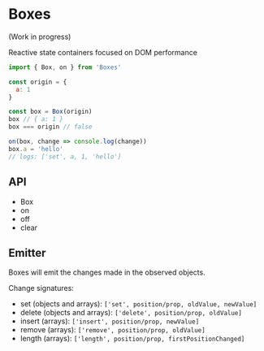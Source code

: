 Boxes
=====

(Work in progress)

Reactive state containers focused on DOM performance

```js
import { Box, on } from 'Boxes'

const origin = {
  a: 1
}

const box = Box(origin)
box // { a: 1 }
box === origin // false

on(box, change => console.log(change))
box.a = 'hello'
// logs: ['set', a, 1, 'hello']
```

## API

- Box
- on
- off
- clear

## Emitter

Boxes will emit the changes made in the observed objects.

Change signatures:

- set (objects and arrays): `['set', position/prop, oldValue, newValue]`
- delete (objects and arrays): `['delete', position/prop, oldValue]`
- insert (arrays): `['insert', position/prop, newValue]`
- remove (arrays): `['remove', position/prop, oldValue]`
- length (arrays): `['length', position/prop, firstPositionChanged]`
